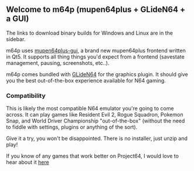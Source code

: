 ## Welcome to m64p (mupen64plus + GLideN64 + a GUI)

The links to download binary builds for Windows and Linux are in the sidebar.

m64p uses [mupen64plus-gui](https://github.com/m64p/mupen64plus-gui), a brand new mupen64plus frontend written in Qt5. It supports all thing things you'd expect from a frontend (savestate management, pausing, screenshots, etc..).

m64p comes bundled with [GLideN64](https://github.com/gonetz/GLideN64) for the graphics plugin. It should give you the best out-of-the-box experience available for N64 gaming.

### Compatibility ###

This is likely the most compatible N64 emulator you're going to come across. It can play games like Resident Evil 2, Rogue Squadron, Pokemon Snap, and World Driver Championship "out-of-the-box" (without the need to fiddle with settings, plugins or anything of the sort).

Give it a try, you won't be disappointed. There is no installer, just unzip and play!

If you know of any games that work better on Project64, I would love to hear about it [here](https://github.com/m64p/mupen64plus-GLideN64/issues)
